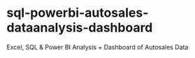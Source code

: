 # sql-powerbi-autosales-dataanalysis-dashboard
Excel, SQL &amp; Power BI Analysis + Dashboard of Autosales Data
